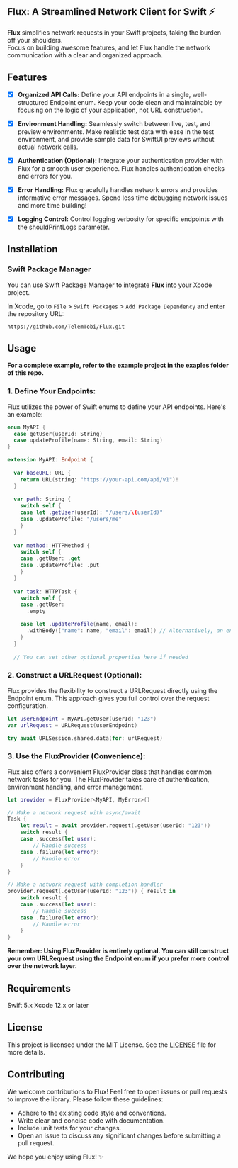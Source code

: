 ## Flux: A Streamlined Network Client for Swift ⚡

**Flux** simplifies network requests in your Swift projects, taking the burden off your shoulders. <br/>
Focus on building awesome features, and let Flux handle the network communication with a clear and organized approach.


## Features

- [x] **Organized API Calls:** Define your API endpoints in a single, well-structured Endpoint enum. Keep your code clean and maintainable by focusing on the logic of your application, not URL construction.
- [x] **Environment Handling:** Seamlessly switch between live, test, and preview environments. Make realistic test data with ease in the test environment, and provide sample data for SwiftUI previews without actual network calls.
- [x] **Authentication (Optional):** Integrate your authentication provider with Flux for a smooth user experience. Flux handles authentication checks and errors for you.
- [x] **Error Handling:** Flux gracefully handles network errors and provides informative error messages. Spend less time debugging network issues and more time building!
- [x] **Logging Control:** Control logging verbosity for specific endpoints with the shouldPrintLogs parameter.


## Installation
### Swift Package Manager

You can use Swift Package Manager to integrate **Flux** into your Xcode project. 

In Xcode, go to `File` > `Swift Packages` > `Add Package Dependency` and enter the repository URL:

```
https://github.com/TelemTobi/Flux.git
```


## Usage

**For a complete example, refer to the example project in the exaples folder of this repo.**

### 1. Define Your Endpoints:

Flux utilizes the power of Swift enums to define your API endpoints. Here's an example:

```swift
enum MyAPI {
  case getUser(userId: String)
  case updateProfile(name: String, email: String)
}

extension MyAPI: Endpoint {
  
  var baseURL: URL {
    return URL(string: "https://your-api.com/api/v1")!
  }
  
  var path: String {
    switch self {
    case let .getUser(userId): "/users/\(userId)"
    case .updateProfile: "/users/me"
    }
  }
  
  var method: HTTPMethod {
    switch self {
    case .getUser: .get
    case .updateProfile: .put
    }
  }
  
  var task: HTTPTask {
    switch self {
    case .getUser:
      .empty

    case let .updateProfile(name, email):
      .withBody(["name": name, "email": email]) // Alternatively, an encodable object can be provided
    }
  }
  
  // You can set other optional properties here if needed
```

### 2. Construct a URLRequest (Optional):

Flux provides the flexibility to construct a URLRequest directly using the Endpoint enum. This approach gives you full control over the request configuration.

```swift
let userEndpoint = MyAPI.getUser(userId: "123")
var urlRequest = URLRequest(userEndpoint)

try await URLSession.shared.data(for: urlRequest)
```

### 3. Use the FluxProvider (Convenience):

Flux also offers a convenient FluxProvider class that handles common network tasks for you. The FluxProvider takes care of authentication, environment handling, and error management.

```swift
let provider = FluxProvider<MyAPI, MyError>()

// Make a network request with async/await
Task {
    let result = await provider.request(.getUser(userId: "123"))
    switch result {
    case .success(let user):
        // Handle success
    case .failure(let error):
        // Handle error
    }
}

// Make a network request with completion handler
provider.request(.getUser(userId: "123")) { result in
    switch result {
    case .success(let user):
        // Handle success
    case .failure(let error):
        // Handle error
    }
}
```

**Remember: Using FluxProvider is entirely optional. You can still construct your own URLRequest using the Endpoint enum if you prefer more control over the network layer.**


## Requirements

Swift 5.x
Xcode 12.x or later


## License

This project is licensed under the MIT License. See the [LICENSE](https://github.com/TelemTobi/Flux/blob/main/LICENSE.txt) file for more details.

## Contributing

We welcome contributions to Flux! Feel free to open issues or pull requests to improve the library. Please follow these guidelines:

- Adhere to the existing code style and conventions.
- Write clear and concise code with documentation.
- Include unit tests for your changes.
- Open an issue to discuss any significant changes before submitting a pull request.

We hope you enjoy using Flux! ✨
